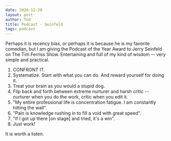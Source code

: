 ```yaml
---
date: 2020-12-20
layout: post
author: Ted
title: Podcast - Seinfeld
tags: podcast
---
```

Perhaps it is recency bias, or perhaps it is because he is my favorite comedian, but I am giving the Podcast of the Year Award to Jerry Seinfeld on The Tim Ferriss Show. Entertaining and full of my kind of wisdom -- very simple and practical.

1. CONFRONT IT.
1. Systematize. Start with what you can do. And reward yourself for doing it.
1. Treat your brain as you would a stupid dog.
1. Flip back and forth between extreme nurturer and harsh critic -- nurturer when you do the work, critic when you edit it.
1. "My entire professional life is concentration fatigue. I am constantly hitting the wall".
1. "Pain is knowledge rushing in to fill a void with great speed".
1. "If I got up there [on stage] and tried, it's a win".
1. Just work!

It is worth a listen. 
